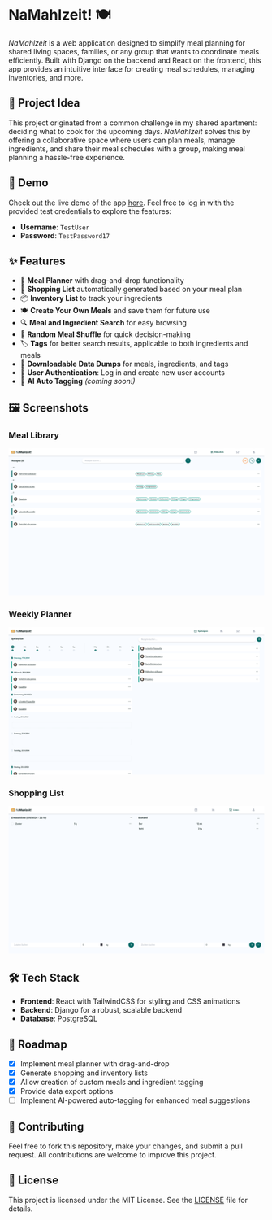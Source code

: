 # NaMahlzeit! 🍽️
*NaMahlzeit* is a web application designed to simplify meal planning for shared living spaces, families, or any group that wants to coordinate meals efficiently. Built with Django on the backend and React on the frontend, this app provides an intuitive interface for creating meal schedules, managing inventories, and more.

## 🎯 Project Idea
This project originated from a common challenge in my shared apartment: deciding what to cook for the upcoming days. *NaMahlzeit* solves this by offering a collaborative space where users can plan meals, manage ingredients, and share their meal schedules with a group, making meal planning a hassle-free experience.

## 🚀 Demo
Check out the live demo of the app [here](https://foodplaner-demo.robin-stark.com/login/). Feel free to log in with the provided test credentials to explore the features:
- **Username**: `TestUser`
- **Password**: `TestPassword17`

## ✨ Features
- 📅 **Meal Planner** with drag-and-drop functionality
- 🛒 **Shopping List** automatically generated based on your meal plan
- 📦 **Inventory List** to track your ingredients
- 🍽️ **Create Your Own Meals** and save them for future use
- 🔍 **Meal and Ingredient Search** for easy browsing
- 🎲 **Random Meal Shuffle** for quick decision-making
- 🏷️ **Tags** for better search results, applicable to both ingredients and meals
- 📄 **Downloadable Data Dumps** for meals, ingredients, and tags
- 🔐 **User Authentication**: Log in and create new user accounts
- 🤖 **AI Auto Tagging** *(coming soon!)*

## 🖼️ Screenshots
### Meal Library
![Meal Library](https://github.com/Robin1999Stark/FoodPlanerWG/blob/main/Screenshots/Library.png?raw=true)

### Weekly Planner
![Weekly Planner](https://github.com/Robin1999Stark/FoodPlanerWG/blob/main/Screenshots/Planner.png?raw=true)

### Shopping List
![Shopping List](https://github.com/Robin1999Stark/FoodPlanerWG/blob/main/Screenshots/ShoppingList.png?raw=true)

## 🛠️ Tech Stack
- **Frontend**: React with TailwindCSS for styling and CSS animations
- **Backend**: Django for a robust, scalable backend
- **Database**: PostgreSQL

## 📅 Roadmap
- [x] Implement meal planner with drag-and-drop
- [x] Generate shopping and inventory lists
- [x] Allow creation of custom meals and ingredient tagging
- [x] Provide data export options
- [ ] Implement AI-powered auto-tagging for enhanced meal suggestions

## 🤝 Contributing
Feel free to fork this repository, make your changes, and submit a pull request. All contributions are welcome to improve this project.

## 📄 License
This project is licensed under the MIT License. See the [LICENSE](LICENSE) file for details.
